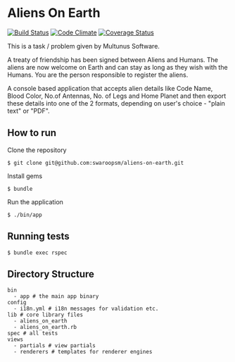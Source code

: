 # Aliens On Earth

[![Build Status](https://travis-ci.org/swaroopsm/aliens-on-earth.svg?branch=master)](https://travis-ci.org/swaroopsm/aliens-on-earth)
[![Code Climate](https://codeclimate.com/github/swaroopsm/aliens-on-earth/badges/gpa.svg)](https://codeclimate.com/github/swaroopsm/aliens-on-earth)
[![Coverage Status](https://coveralls.io/repos/swaroopsm/aliens-on-earth/badge.png?branch=master)](https://coveralls.io/r/swaroopsm/aliens-on-earth?branch=master)

This is a task / problem given by Multunus Software.

A treaty of friendship has been signed between Aliens and Humans. The aliens are now welcome on Earth and can stay as long as they wish with the Humans. You are the person responsible to register the aliens.

A console based application that accepts alien details like Code Name, Blood Color, No.of Antennas, No. of Legs and Home Planet and then export these details into one of the 2 formats, depending on user's choice - "plain text" or "PDF".

## How to run
Clone the repository
~~~
$ git clone git@github.com:swaroopsm/aliens-on-earth.git
~~~

Install gems
~~~
$ bundle
~~~

Run the application
~~~
$ ./bin/app
~~~

## Running tests
~~~
$ bundle exec rspec
~~~

## Directory Structure
~~~
bin
  - app # the main app binary
config
  - i18n.yml # i18n messages for validation etc.
lib # core library files
  - aliens_on_earth
  - aliens_on_earth.rb
spec # all tests
views
  - partials # view partials
  - renderers # templates for renderer engines
~~~
